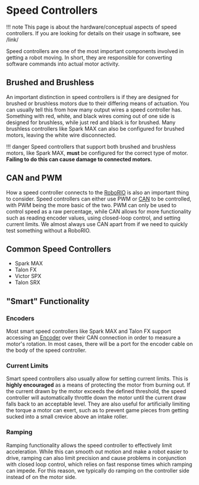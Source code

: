# Speed Controllers
!!! note
    This page is about the hardware/conceptual aspects of speed controllers. If you are looking for details on their usage in software, see /link/

Speed controllers are one of the most important components involved in getting a robot moving. In short, they are responsible for converting software commands into actual motor activity.

## Brushed and Brushless
An important distinction in speed controllers is if they are designed for brushed or brushless motors due to their differing means of actuation. You can usually tell this from how many output wires a speed controller has. Something with red, white, and black wires coming out of one side is designed for brushless, while just red and black is for brushed. Many brushless controllers like Spark MAX can also be configured for brushed motors, leaving the white wire disconnected.

!!! danger
    Speed controllers that support both brushed and brushless motors, like Spark MAX, **must** be configured for the correct type of motor. **Failing to do this can cause damage to connected motors.**

## CAN and PWM
How a speed controller connects to the [RoboRIO](roborio.md) is also an important thing to consider. Speed controllers can either use PWM or [CAN](can.md) to be controlled, with PWM being the more basic of the two. PWM can only be used to control speed as a raw percentage, while CAN allows for more functionality such as reading encoder values, using closed-loop control, and setting current limits. We almost always use CAN apart from if we need to quickly test something without a RoboRIO.

## Common Speed Controllers
- Spark MAX
- Talon FX
- Victor SPX
- Talon SRX

## "Smart" Functionality

### Encoders
Most smart speed controllers like Spark MAX and Talon FX support accessing an [Encoder](encoders.md) over their CAN connection in order to measure a motor's rotation. In most cases, there will be a port for the encoder cable on the body of the speed controller.

### Current Limits
Smart speed controllers also usually allow for setting current limits. This is **highly encouraged** as a means of protecting the motor from burning out. If the current drawn by the motor exceeds the defined threshold, the speed controller will automatically throttle down the motor until the current draw falls back to an acceptable level. They are also useful for artificially limiting the torque a motor can exert, such as to prevent game pieces from getting sucked into a small crevice above an intake roller.

### Ramping
Ramping functionality allows the speed controller to effectively limit acceleration. While this can smooth out motion and make a robot easier to drive, ramping can also limit precision and cause problems in conjunction with closed loop control, which relies on fast response times which ramping can impede. For this reason, we typically do ramping on the controller side instead of on the motor side.